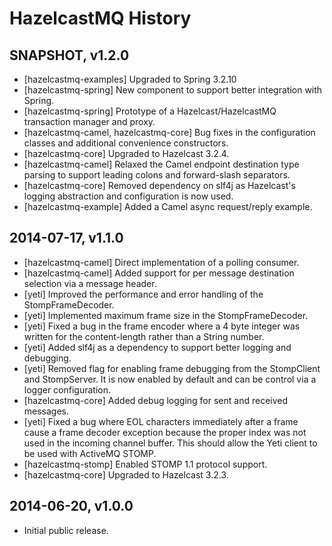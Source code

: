 # HazelcastMQ History

## SNAPSHOT, v1.2.0

- [hazelcastmq-examples] Upgraded to Spring 3.2.10
- [hazelcastmq-spring] New component to support better integration with Spring.
- [hazelcastmq-spring] Prototype of a Hazelcast/HazelcastMQ transaction manager and proxy.
- [hazelcastmq-camel, hazelcastmq-core] Bug fixes in the configuration classes 
  and additional convenience constructors.
- [hazelcastmq-core] Upgraded to Hazelcast 3.2.4.
- [hazelcastmq-camel] Relaxed the Camel endpoint destination type parsing to support leading colons and forward-slash separators.
- [hazelcastmq-core] Removed dependency on slf4j as Hazelcast's logging abstraction and configuration is now used.
- [hazelcastmq-example] Added a Camel async request/reply example.

## 2014-07-17, v1.1.0

- [hazelcastmq-camel] Direct implementation of a polling consumer.
- [hazelcastmq-camel] Added support for per message destination selection via a 
message header.
- [yeti] Improved the performance and error handling of the StompFrameDecoder.
- [yeti] Implemented maximum frame size in the StompFrameDecoder.
- [yeti] Fixed a bug in the frame encoder where a 4 byte integer was written 
for the content-length rather than a String number.
- [yeti] Added slf4j as a dependency to support better logging and debugging.
- [yeti] Removed flag for enabling frame debugging from the StompClient and 
StompServer. It is now enabled by default and can be control via a logger 
configuration.
- [hazelcastmq-core] Added debug logging for sent and received messages.
- [yeti] Fixed a bug where EOL characters immediately after a frame cause a 
frame decoder exception because the proper index was not used in the incoming 
channel buffer. This should allow the Yeti client to be used with ActiveMQ 
STOMP.
- [hazelcastmq-stomp] Enabled STOMP 1.1 protocol support.
- [hazelcastmq-core] Upgraded to Hazelcast 3.2.3.

## 2014-06-20, v1.0.0

- Initial public release.